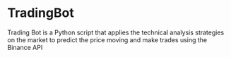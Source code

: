 # TradingBot

Trading Bot is a Python script that applies the technical analysis strategies on the market to predict the price moving and make trades using the Binance API
